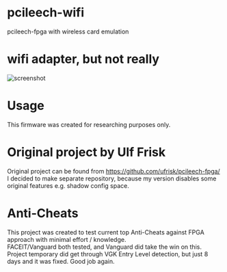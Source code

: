 # pcileech-wifi
pcileech-fpga with wireless card emulation

# wifi adapter, but not really
![screenshot](https://i.imgur.com/Ri9IEXb.png)

# Usage
This firmware was created for researching purposes only.  

# Original project by Ulf Frisk
Original project can be found from https://github.com/ufrisk/pcileech-fpga/  
I decided to make separate repository, because my version disables some original features e.g. shadow config space.

# Anti-Cheats
This project was created to test current top Anti-Cheats against FPGA approach with minimal effort / knowledge.  
FACEIT/Vanguard both tested, and Vanguard did take the win on this.  
Project temporary did get through VGK Entry Level detection, but just 8 days and it was fixed. Good job again.
